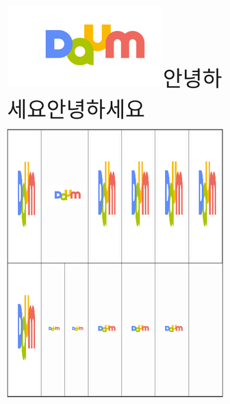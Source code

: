 <img src="daum.png">
<table border = "1">
  <tr>
  <th><img src = "daum.png" height = "300px"></th>
    <td colspan = "2"><img src = "daum.png" height = "100%"></td>
    <td><img src = "daum.png" height = "300px"></td>
    <td><img src = "daum.png" height = "300px"></td>
    <td><img src = "daum.png" height = "300px"></td>
    <td><img src = "daum.png" height = "300px"></td>
  <span style = "font-size : 50px;">안녕하세요</span>
  </tr>
  <tr>
  <th><img src = "daum.png" height = "300px"></th>
    <td><img src = "daum.png" height = "100%"></td>
    <td><img src = "daum.png" height = "100%"></td>
    <td><img src = "daum.png" height = "100%"></td>
    <td><img src = "daum.png" height = "100%"></td>
    <td><img src = "daum.png" height = "100%"></td>
  <span style = "font-size : 50px;">안녕하세요</span>
  </tr>
  </table>
